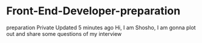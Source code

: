 # Front-End-Developer-preparation
 preparation Private  Updated 5 minutes ago Hi, I am Shosho, I am gonna plot out and share some questions of my interview
